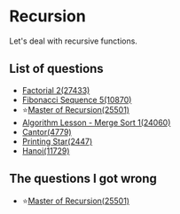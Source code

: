 Recursion
==================
Let's deal with recursive functions.

List of questions
------------------

- [Factorial 2(27433)](https://github.com/yoru4890/coding_test/blob/main/baekjoon/recursion/27433.md)
- [Fibonacci Sequence 5(10870)](https://github.com/yoru4890/coding_test/blob/main/baekjoon/recursion/10870.md)
- ⭐[Master of Recursion(25501)](https://github.com/yoru4890/coding_test/blob/main/baekjoon/recursion/25501.md)
- [Algorithm Lesson - Merge Sort 1(24060)](https://github.com/yoru4890/coding_test/blob/main/baekjoon/recursion/24060.md)
- [Cantor(4779)](https://github.com/yoru4890/coding_test/blob/main/baekjoon/recursion/4779.md)
- [Printing Star(2447)](https://github.com/yoru4890/coding_test/blob/main/baekjoon/recursion/2447.md)
- [Hanoi(11729)](https://github.com/yoru4890/coding_test/blob/main/baekjoon/recursion/11729.md)

The questions I got wrong
-----------------------

- ⭐[Master of Recursion(25501)](https://github.com/yoru4890/coding_test/blob/main/baekjoon/recursion/25501.md)
